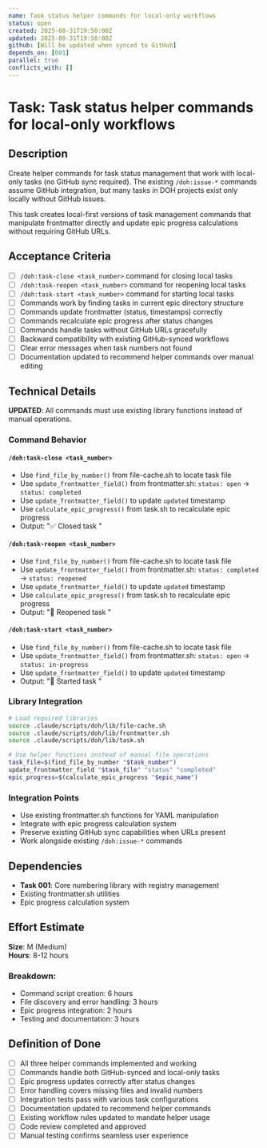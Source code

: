 ```yaml
---
name: Task status helper commands for local-only workflows
status: open
created: 2025-08-31T19:50:00Z
updated: 2025-08-31T19:50:00Z
github: [Will be updated when synced to GitHub]
depends_on: [001]
parallel: true
conflicts_with: []
---
```


# Task: Task status helper commands for local-only workflows

## Description

Create helper commands for task status management that work with local-only tasks (no GitHub sync required). The existing `/doh:issue-*` commands assume GitHub integration, but many tasks in DOH projects exist only locally without GitHub issues. 

This task creates local-first versions of task management commands that manipulate frontmatter directly and update epic progress calculations without requiring GitHub URLs.

## Acceptance Criteria

- [ ] `/doh:task-close <task_number>` command for closing local tasks
- [ ] `/doh:task-reopen <task_number>` command for reopening local tasks  
- [ ] `/doh:task-start <task_number>` command for starting local tasks
- [ ] Commands work by finding tasks in current epic directory structure
- [ ] Commands update frontmatter (status, timestamps) correctly
- [ ] Commands recalculate epic progress after status changes
- [ ] Commands handle tasks without GitHub URLs gracefully
- [ ] Backward compatibility with existing GitHub-synced workflows
- [ ] Clear error messages when task numbers not found
- [ ] Documentation updated to recommend helper commands over manual editing

## Technical Details

**UPDATED**: All commands must use existing library functions instead of manual operations.

### Command Behavior

#### `/doh:task-close <task_number>`
- Use `find_file_by_number()` from file-cache.sh to locate task file
- Use `update_frontmatter_field()` from frontmatter.sh: `status: open` → `status: completed`
- Use `update_frontmatter_field()` to update `updated` timestamp
- Use `calculate_epic_progress()` from task.sh to recalculate epic progress
- Output: "✅ Closed task <number>"

#### `/doh:task-reopen <task_number>`
- Use `find_file_by_number()` from file-cache.sh to locate task file
- Use `update_frontmatter_field()` from frontmatter.sh: `status: completed` → `status: reopened`
- Use `update_frontmatter_field()` to update `updated` timestamp  
- Use `calculate_epic_progress()` from task.sh to recalculate epic progress
- Output: "🔄 Reopened task <number>"

#### `/doh:task-start <task_number>`
- Use `find_file_by_number()` from file-cache.sh to locate task file
- Use `update_frontmatter_field()` from frontmatter.sh: `status: open` → `status: in-progress`
- Use `update_frontmatter_field()` to update `updated` timestamp
- Output: "🚀 Started task <number>"

### Library Integration
```bash
# Load required libraries
source .claude/scripts/doh/lib/file-cache.sh
source .claude/scripts/doh/lib/frontmatter.sh  
source .claude/scripts/doh/lib/task.sh

# Use helper functions instead of manual file operations
task_file=$(find_file_by_number "$task_number")
update_frontmatter_field "$task_file" "status" "completed"
epic_progress=$(calculate_epic_progress "$epic_name")
```

### Integration Points
- Use existing frontmatter.sh functions for YAML manipulation
- Integrate with epic progress calculation system
- Preserve existing GitHub sync capabilities when URLs present
- Work alongside existing `/doh:issue-*` commands

## Dependencies

- **Task 001**: Core numbering library with registry management
- Existing frontmatter.sh utilities
- Epic progress calculation system

## Effort Estimate

**Size**: M (Medium)  
**Hours**: 8-12 hours

### Breakdown:
- Command script creation: 6 hours
- File discovery and error handling: 3 hours
- Epic progress integration: 2 hours
- Testing and documentation: 3 hours

## Definition of Done

- [ ] All three helper commands implemented and working
- [ ] Commands handle both GitHub-synced and local-only tasks
- [ ] Epic progress updates correctly after status changes
- [ ] Error handling covers missing files and invalid numbers
- [ ] Integration tests pass with various task configurations
- [ ] Documentation updated to recommend helper commands
- [ ] Existing workflow rules updated to mandate helper usage
- [ ] Code review completed and approved
- [ ] Manual testing confirms seamless user experience